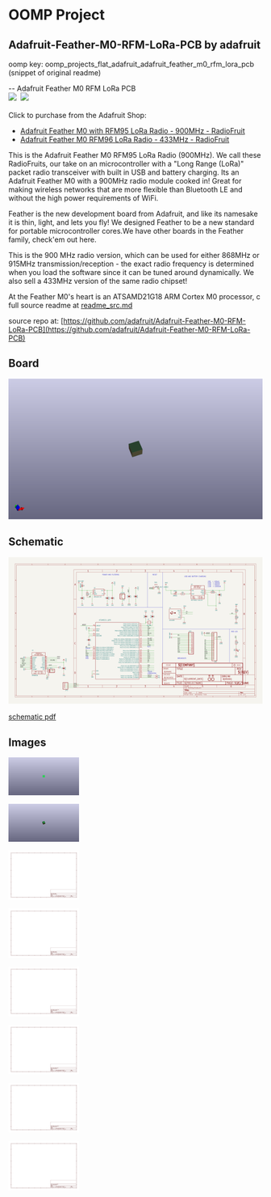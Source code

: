 # OOMP Project  
## Adafruit-Feather-M0-RFM-LoRa-PCB  by adafruit  
  
oomp key: oomp_projects_flat_adafruit_adafruit_feather_m0_rfm_lora_pcb  
(snippet of original readme)  
  
-- Adafruit Feather M0 RFM LoRa PCB  
<a href="http://www.adafruit.com/products/3178"><img src="assets/3178.jpg?raw=true" width="400px"></a>&nbsp; <a href="http://www.adafruit.com/products/3179"><img src="assets/3179.jpg?raw=true" width="400px"></a><br />  
Click to purchase from the Adafruit Shop:  
- [Adafruit Feather M0 with RFM95 LoRa Radio - 900MHz - RadioFruit](https://www.adafruit.com/product/3178)  
- [Adafruit Feather M0 RFM96 LoRa Radio - 433MHz - RadioFruit](https://www.adafruit.com/product/3179)  
  
This is the Adafruit Feather M0 RFM95 LoRa Radio (900MHz). We call these RadioFruits, our take on an microcontroller with a "Long Range (LoRa)" packet radio transceiver with built in USB and battery charging. Its an Adafruit Feather M0 with a 900MHz radio module cooked in! Great for making wireless networks that are more flexible than Bluetooth LE and without the high power requirements of WiFi.  
  
Feather is the new development board from Adafruit, and like its namesake it is thin, light, and lets you fly! We designed Feather to be a new standard for portable microcontroller cores.We have other boards in the Feather family, check'em out here.  
  
This is the 900 MHz radio version, which can be used for either 868MHz or 915MHz transmission/reception - the exact radio frequency is determined when you load the software since it can be tuned around dynamically. We also sell a 433MHz version of the same radio chipset!  
  
At the Feather M0's heart is an ATSAMD21G18 ARM Cortex M0 processor, c  
  full source readme at [readme_src.md](readme_src.md)  
  
source repo at: [https://github.com/adafruit/Adafruit-Feather-M0-RFM-LoRa-PCB](https://github.com/adafruit/Adafruit-Feather-M0-RFM-LoRa-PCB)  
## Board  
  
[![working_3d.png](working_3d_600.png)](working_3d.png)  
## Schematic  
  
[![working_schematic.png](working_schematic_600.png)](working_schematic.png)  
  
[schematic pdf](working_schematic.pdf)  
## Images  
  
[![working_3D_bottom.png](working_3D_bottom_140.png)](working_3D_bottom.png)  
  
[![working_3D_top.png](working_3D_top_140.png)](working_3D_top.png)  
  
[![working_assembly_page_01.png](working_assembly_page_01_140.png)](working_assembly_page_01.png)  
  
[![working_assembly_page_02.png](working_assembly_page_02_140.png)](working_assembly_page_02.png)  
  
[![working_assembly_page_03.png](working_assembly_page_03_140.png)](working_assembly_page_03.png)  
  
[![working_assembly_page_04.png](working_assembly_page_04_140.png)](working_assembly_page_04.png)  
  
[![working_assembly_page_05.png](working_assembly_page_05_140.png)](working_assembly_page_05.png)  
  
[![working_assembly_page_06.png](working_assembly_page_06_140.png)](working_assembly_page_06.png)  
